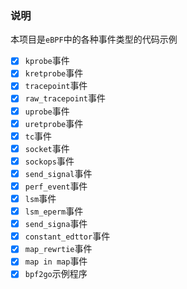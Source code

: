 ### 说明
本项目是`eBPF`中的各种事件类型的代码示例
- [x] `kprobe`事件
- [x] `kretprobe`事件
- [x] `tracepoint`事件
- [x] `raw_tracepoint`事件
- [x] `uprobe`事件
- [x] `uretprobe`事件
- [x] `tc`事件
- [x] `socket`事件
- [x] `sockops`事件
- [x] `send_signal`事件
- [x] `perf_event`事件
- [x] `lsm`事件
- [x] `lsm_eperm`事件
- [x] `send_signa`事件
- [x] `constant_edttor`事件
- [x] `map_rewrtie`事件
- [x] `map in map`事件
- [x] `bpf2go`示例程序